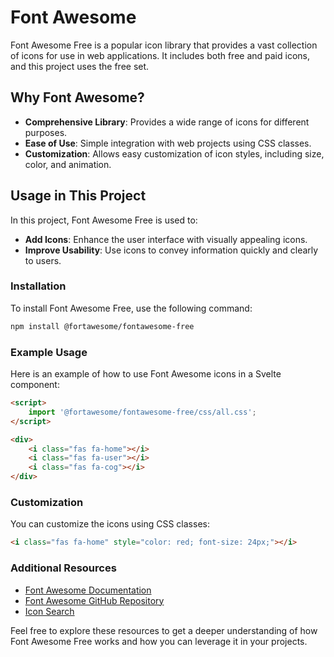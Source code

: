# Font Awesome

Font Awesome Free is a popular icon library that provides a vast collection of icons for use in web applications. It includes both free and paid icons, and this project uses the free set.

## Why Font Awesome?

- **Comprehensive Library**: Provides a wide range of icons for different purposes.
- **Ease of Use**: Simple integration with web projects using CSS classes.
- **Customization**: Allows easy customization of icon styles, including size, color, and animation.

## Usage in This Project

In this project, Font Awesome Free is used to:

- **Add Icons**: Enhance the user interface with visually appealing icons.
- **Improve Usability**: Use icons to convey information quickly and clearly to users.

### Installation

To install Font Awesome Free, use the following command:

```bash
npm install @fortawesome/fontawesome-free
```

### Example Usage

Here is an example of how to use Font Awesome icons in a Svelte component:

```html
<script>
	import '@fortawesome/fontawesome-free/css/all.css';
</script>

<div>
	<i class="fas fa-home"></i>
	<i class="fas fa-user"></i>
	<i class="fas fa-cog"></i>
</div>
```

### Customization

You can customize the icons using CSS classes:

```html
<i class="fas fa-home" style="color: red; font-size: 24px;"></i>
```

### Additional Resources

- [Font Awesome Documentation](https://fontawesome.com/docs)
- [Font Awesome GitHub Repository](https://github.com/FortAwesome/Font-Awesome)
- [Icon Search](https://fontawesome.com/icons?d=gallery&p=2&m=free)

Feel free to explore these resources to get a deeper understanding of how Font Awesome Free works and how you can leverage it in your projects.
